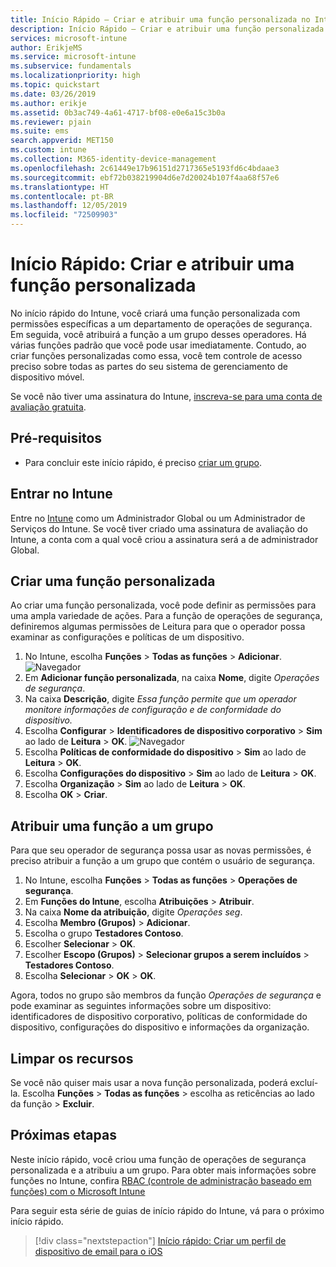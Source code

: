 ```yaml
---
title: Início Rápido – Criar e atribuir uma função personalizada no Intune
description: Início Rápido – Criar e atribuir uma função personalizada para um gerenciador de dispositivos remoto.
services: microsoft-intune
author: ErikjeMS
ms.service: microsoft-intune
ms.subservice: fundamentals
ms.localizationpriority: high
ms.topic: quickstart
ms.date: 03/26/2019
ms.author: erikje
ms.assetid: 0b3ac749-4a61-4717-bf08-e0e6a15c3b0a
ms.reviewer: pjain
ms.suite: ems
search.appverid: MET150
ms.custom: intune
ms.collection: M365-identity-device-management
ms.openlocfilehash: 2c61449e17b96151d2717365e5193fd6c4bdaae3
ms.sourcegitcommit: ebf72b038219904d6e7d20024b107f4aa68f57e6
ms.translationtype: HT
ms.contentlocale: pt-BR
ms.lasthandoff: 12/05/2019
ms.locfileid: "72509903"
---
```

# <a name="quickstart-create-and-assign-a-custom-role"></a>Início Rápido: Criar e atribuir uma função personalizada

No início rápido do Intune, você criará uma função personalizada com permissões específicas a um departamento de operações de segurança. Em seguida, você atribuirá a função a um grupo desses operadores. Há várias funções padrão que você pode usar imediatamente. Contudo, ao criar funções personalizadas como essa, você tem controle de acesso preciso sobre todas as partes do seu sistema de gerenciamento de dispositivo móvel.

Se você não tiver uma assinatura do Intune, [inscreva-se para uma conta de avaliação gratuita](free-trial-sign-up.md).

## <a name="prerequisites"></a>Pré-requisitos

- Para concluir este início rápido, é preciso [criar um grupo](quickstart-create-group.md).

## <a name="sign-in-to-intune"></a>Entrar no Intune

Entre no [Intune](https://aka.ms/intuneportal) como um Administrador Global ou um Administrador de Serviços do Intune. Se você tiver criado uma assinatura de avaliação do Intune, a conta com a qual você criou a assinatura será a de administrador Global.

## <a name="create-a-custom-role"></a>Criar uma função personalizada

Ao criar uma função personalizada, você pode definir as permissões para uma ampla variedade de ações. Para a função de operações de segurança, definiremos algumas permissões de Leitura para que o operador possa examinar as configurações e políticas de um dispositivo.

1. No Intune, escolha **Funções** > **Todas as funções** > **Adicionar**.
![Navegador](./media/quickstart-create-custom-role/add-custom-role.png)
2. Em **Adicionar função personalizada**, na caixa **Nome**, digite *Operações de segurança*.
3. Na caixa **Descrição**, digite *Essa função permite que um operador monitore informações de configuração e de conformidade do dispositivo.*
4. Escolha **Configurar** > **Identificadores de dispositivo corporativo** > **Sim** ao lado de **Leitura** > **OK**.
![Navegador](./media/quickstart-create-custom-role/corp-device-id-read.png)
5. Escolha **Políticas de conformidade do dispositivo** > **Sim** ao lado de **Leitura** > **OK**.
6. Escolha **Configurações do dispositivo** > **Sim** ao lado de **Leitura** > **OK**.
7. Escolha **Organização** > **Sim** ao lado de **Leitura** > **OK**.
8. Escolha **OK** > **Criar**.

## <a name="assign-the-role-to-a-group"></a>Atribuir uma função a um grupo

Para que seu operador de segurança possa usar as novas permissões, é preciso atribuir a função a um grupo que contém o usuário de segurança.

1. No Intune, escolha **Funções** > **Todas as funções** > **Operações de segurança**.
2. Em **Funções do Intune**, escolha **Atribuições** > **Atribuir**.
3. Na caixa **Nome da atribuição**, digite *Operações seg*.
4. Escolha **Membro (Grupos)**  > **Adicionar**.
5. Escolha o grupo **Testadores Contoso**.
6. Escolher **Selecionar** > **OK**.
7. Escolher **Escopo (Grupos)**  > **Selecionar grupos a serem incluídos** > **Testadores Contoso**.
8. Escolha **Selecionar** > **OK** > **OK**.

Agora, todos no grupo são membros da função *Operações de segurança* e pode examinar as seguintes informações sobre um dispositivo: identificadores de dispositivo corporativo, políticas de conformidade do dispositivo, configurações do dispositivo e informações da organização.

## <a name="clean-up-resources"></a>Limpar os recursos

Se você não quiser mais usar a nova função personalizada, poderá excluí-la. Escolha **Funções** > **Todas as funções** > escolha as reticências ao lado da função > **Excluir**.

## <a name="next-steps"></a>Próximas etapas

Neste início rápido, você criou uma função de operações de segurança personalizada e a atribuiu a um grupo. Para obter mais informações sobre funções no Intune, confira [RBAC (controle de administração baseado em funções) com o Microsoft Intune](role-based-access-control.md)

Para seguir esta série de guias de início rápido do Intune, vá para o próximo início rápido.

> [!div class="nextstepaction"]
> [Início rápido: Criar um perfil de dispositivo de email para o iOS](../configuration/quickstart-email-profile.md)
